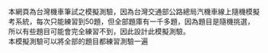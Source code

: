 本網頁為台灣機車筆試之模擬測驗，因為台灣交通部公路總局汽機車線上隨機模擬考系統，每次只能練習到50題，但全部題庫有一千多題，因為題目是隨機挑選，所以有些題目可能會完全練習不到，因此設計此模擬測驗。
<br>
本模擬測驗可以將全部的題目都練習測驗一遍
